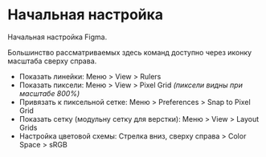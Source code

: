 # Начальная настройка
Начальная настройка Figma.

Большинство рассматриваемых здесь команд доступно через иконку масштаба сверху справа.

* Показать линейки: Меню > View > Rulers
* Показать пиксели: Меню > View > Pixel Grid *(пиксели видны при масштабе 800%)*
* Привязать к пиксельной сетке: Меню > Preferences > Snap to Pixel Grid
* Показать сетку (модульну сетку для верстки): Меню > View > Layout Grids
* Настройка цветовой схемы: Стрелка вниз, сверху справа > Color Space > sRGB
